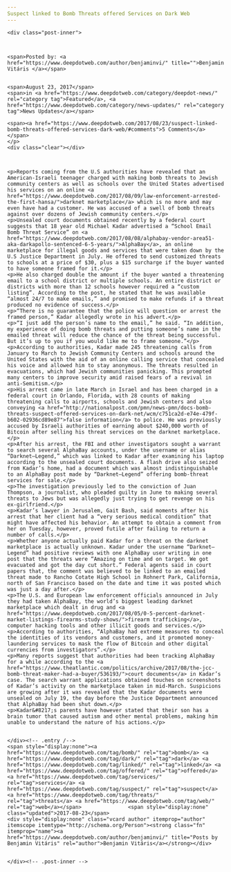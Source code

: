 ```yaml
---
Suspect linked to Bomb Threats offered Services on Dark Web
---
```

<article class="post-listing post-22129 post type-post status-publish format-standard has-post-thumbnail hentry  tag-bomb tag-dark tag-linked tag-offered tag-services tag-suspect tag-threats tag-web">
    
    <div class="post-inner">
    
    
        
    <span>Posted by: <a href="https://www.deepdotweb.com/author/benjaminvi/" title="">Benjamin Vitáris </a></span>
    
    
    <span>August 23, 2017</span>
    <span>in <a href="https://www.deepdotweb.com/category/deepdot-news/" rel="category tag">Featured</a>, <a href="https://www.deepdotweb.com/category/news-updates/" rel="category tag">News Updates</a></span>
    
    <span><a href="https://www.deepdotweb.com/2017/08/23/suspect-linked-bomb-threats-offered-services-dark-web/#comments">5 Comments</a></span>
    </p>
    <div class="clear"></div>
    
    
    
    <p>Reports coming from the U.S authorities have revealed that an American-Israeli teenager charged with making bomb threats to Jewish community centers as well as schools over the United States advertised his services on an online <a href="https://www.deepdotweb.com/2017/08/09/law-enforcement-arrested-the-first-hansa/">darknet marketplace</a> which is no more and may even have had a customer. He was accused of a swell of bomb threats against over dozens of Jewish community centers.</p>
    <p>Unsealed court documents obtained recently by a federal court suggests that 18 year old Michael Kadar advertised a “School Email Bomb Threat Service” on <a href="https://www.deepdotweb.com/2017/08/08/alphabay-vendor-area51-aka-darkapollo-sentenced-6-5-years/">AlphaBay</a>, an online marketplace for illegal goods and services that were taken down by the U.S Justice Department in July. He offered to send customized threats to schools at a price of $30, plus a $15 surcharge if the buyer wanted to have someone framed for it.</p>
    <p>He also charged double the amount if the buyer wanted a threatening email to a school district or multiple schools. An entire district or districts with more than 12 schools however required a “custom listing”. According to the post, he stated that he was available “almost 24/7 to make emails,” and promised to make refunds if a threat produced no evidence of success.</p>
    <p>“There is no guarantee that the police will question or arrest the framed person,” Kadar allegedly wrote in his advert.</p>
    <p>“I just add the person’s name to the email,” he said. “In addition, my experience of doing bomb threats and putting someone’s name in the emailed threat will reduce the chance of the threat being successful. But it’s up to you if you would like me to frame someone.”</p>
    <p>According to authorities, Kadar made 245 threatening calls from January to March to Jewish Community Centers and schools around the United States with the aid of an online calling service that concealed his voice and allowed him to stay anonymous. The threats resulted in evacuations, which had Jewish communities panicking. This prompted many centers to improve security amid raised fears of a revival in anti-Semitism.</p>
    <p>His arrest came in late March in Israel and has been charged in a federal court in Orlando, Florida, with 28 counts of making threatening calls to airports, schools and Jewish centers and also conveying <a href="http://nationalpost.com/pmn/news-pmn/docs-bomb-threats-suspect-offered-services-on-dark-net/wcm/c751ca2d-e74e-479f-b602-02936cd89e87">false information</a> to police. He was previously accused by Israeli authorities of earning about $240,000 worth of Bitcoin after selling his threat services on the darknet marketplace.</p>
    <p>After his arrest, the FBI and other investigators sought a warrant to search several AlphaBay accounts, under the username or alias “Darknet–Legend,” which was linked to Kadar after examining his laptop according to the unsealed court documents. A flash drive also seized from Kadar’s home, had a document which was almost indistinguishable to an AlphaBay post made by “Darknet–Legend” offering bomb-threat services for sale.</p>
    <p>The investigation previously led to the conviction of Juan Thompson, a journalist, who pleaded guilty in June to making several threats to Jews but was allegedly just trying to get revenge on his ex-girlfriend.</p>
    <p>Kadar’s lawyer in Jerusalem, Gait Bash, said moments after his arrest that her client had a “very serious medical condition” that might have affected his behavior. An attempt to obtain a comment from her on Tuesday, however, proved futile after failing to return a number of calls.</p>
    <p>Whether anyone actually paid Kadar for a threat on the darknet marketplace is actually unknown. Kadar under the username “Darknet–Legend” had positive reviews with one AlphaBay user writing in one post that the threats were “Amazing on time and on target. We got evacuated and got the day cut short.” Federal agents said in court papers that, the comment was believed to be linked to an emailed threat made to Rancho Cotate High School in Rohnert Park, California, north of San Francisco based on the date and time it was posted which was just a day after.</p>
    <p>The U.S. and European law enforcement officials announced in July they had taken AlphaBay, the world’s biggest leading darknet marketplace which dealt in drug and <a href="https://www.deepdotweb.com/2017/08/05/0-5-percent-darknet-market-listings-firearms-study-shows/">firearm trafficking</a>, computer hacking tools and other illicit goods and services.</p>
    <p>According to authorities, “AlphaBay had extreme measures to conceal the identities of its vendors and customers, and it promoted money-laundering services to mask the flow of Bitcoin and other digital currencies from investigators”.</p>
    <p>Many reports suggest that authorities had been tracking AlphaBay for a while according to the <a href="https://www.theatlantic.com/politics/archive/2017/08/the-jcc-bomb-threat-maker-had-a-buyer/536193/">court documents</a> in Kadar’s case. The search warrant applications obtained touches on screenshots of Kadar’s activity on the marketplace taken in mid-March. Suspicions are growing after it was revealed that the Kadar documents were unsealed on July 19, the day before the Justice Department announced that AlphaBay had been shut down.</p>
    <p>Kadar&#8217;s parents have however stated that their son has a brain tumor that caused autism and other mental problems, making him unable to understand the nature of his actions.</p>
    
    
    </div><!-- .entry /-->
    <span style="display:none"><a href="https://www.deepdotweb.com/tag/bomb/" rel="tag">bomb</a> <a href="https://www.deepdotweb.com/tag/dark/" rel="tag">dark</a> <a href="https://www.deepdotweb.com/tag/linked/" rel="tag">linked</a> <a href="https://www.deepdotweb.com/tag/offered/" rel="tag">offered</a> <a href="https://www.deepdotweb.com/tag/services/" rel="tag">services</a> <a href="https://www.deepdotweb.com/tag/suspect/" rel="tag">suspect</a> <a href="https://www.deepdotweb.com/tag/threats/" rel="tag">threats</a> <a href="https://www.deepdotweb.com/tag/web/" rel="tag">web</a></span>				<span style="display:none" class="updated">2017-08-23</span>
    <div style="display:none" class="vcard author" itemprop="author" itemscope itemtype="http://schema.org/Person"><strong class="fn" itemprop="name"><a href="https://www.deepdotweb.com/author/benjaminvi/" title="Posts by Benjamin Vitáris" rel="author">Benjamin Vitáris</a></strong></div>
    
    
    </div><!-- .post-inner -->
</article><!-- .post-listing -->

